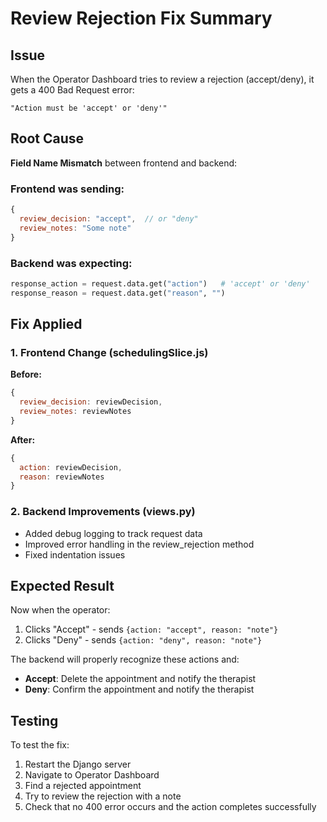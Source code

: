 # Review Rejection Fix Summary

## Issue

When the Operator Dashboard tries to review a rejection (accept/deny), it gets a 400 Bad Request error:

```
"Action must be 'accept' or 'deny'"
```

## Root Cause

**Field Name Mismatch** between frontend and backend:

### Frontend was sending:

```javascript
{
  review_decision: "accept",  // or "deny"
  review_notes: "Some note"
}
```

### Backend was expecting:

```python
response_action = request.data.get("action")   # 'accept' or 'deny'
response_reason = request.data.get("reason", "")
```

## Fix Applied

### 1. Frontend Change (schedulingSlice.js)

**Before:**

```javascript
{
  review_decision: reviewDecision,
  review_notes: reviewNotes
}
```

**After:**

```javascript
{
  action: reviewDecision,
  reason: reviewNotes
}
```

### 2. Backend Improvements (views.py)

- Added debug logging to track request data
- Improved error handling in the review_rejection method
- Fixed indentation issues

## Expected Result

Now when the operator:

1. Clicks "Accept" - sends `{action: "accept", reason: "note"}`
2. Clicks "Deny" - sends `{action: "deny", reason: "note"}`

The backend will properly recognize these actions and:

- **Accept**: Delete the appointment and notify the therapist
- **Deny**: Confirm the appointment and notify the therapist

## Testing

To test the fix:

1. Restart the Django server
2. Navigate to Operator Dashboard
3. Find a rejected appointment
4. Try to review the rejection with a note
5. Check that no 400 error occurs and the action completes successfully
